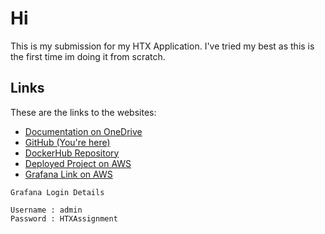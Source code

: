 # Hi

This is my submission for my HTX Application. I've tried my best as this is the first time im doing it from scratch.

## Links

These are the links to the websites:
- [Documentation on OneDrive](https://1drv.ms/w/s!AvnNR3Pa8Na4gu4RZ--q1K1pCGrWwA?e=Rrk5QT)
- [GitHub (You're here)](https://github.com/ZLightningZAP/HTXApp)
- [DockerHub Repository](https://hub.docker.com/r/zlightningzap/htx-assignment)
- [Deployed Project on AWS](https://github.com/chjj/marked)
- [Grafana Link on AWS](http://a007a4472e880452ebf911696f6c766c-701920038.ap-southeast-1.elb.amazonaws.com)
```
Grafana Login Details

Username : admin
Password : HTXAssignment
```
